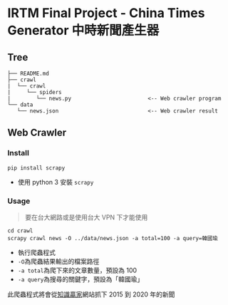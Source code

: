 # IRTM Final Project - China Times Generator 中時新聞產生器

## Tree

```
├── README.md
├── crawl
|  └── crawl
|     └── spiders
|        └── news.py                        <-- Web crawler program
└── data
   └── news.json                            <-- Web crawler result
```

## Web Crawler

### Install

```shell
pip install scrapy
```

- 使用 python 3 安裝 `scrapy`

### Usage

> 要在台大網路或是使用台大 VPN 下才能使用

```shell
cd crawl
scrapy crawl news -O ../data/news.json -a total=100 -a query=韓國瑜
```

- 執行爬蟲程式
- `-O`為爬蟲結果輸出的檔案路徑
- `-a total`為爬下來的文章數量，預設為 100
- `-a query`為搜尋的關鍵字，預設為「韓國瑜」

此爬蟲程式將會從[知識贏家](http://kmw.chinatimes.com/)網站抓下 2015 到 2020 年的新聞
